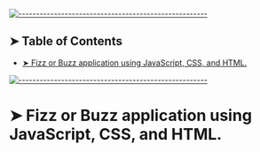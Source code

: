 <!-- ⚠️ This README has been generated from the file(s) "blueprint.md" ⚠️-->
[![-----------------------------------------------------](https://raw.githubusercontent.com/andreasbm/readme/master/assets/lines/colored.png)](#table-of-contents)

## ➤ Table of Contents

* [➤ Fizz or Buzz application using JavaScript, CSS, and HTML.](#-fizz-or-buzz-application-using-javascript-css-and-html)



[![-----------------------------------------------------](https://raw.githubusercontent.com/andreasbm/readme/master/assets/lines/colored.png)](#fizz-or-buzz-application-using-javascript-css-and-html)

# ➤ Fizz or Buzz application using JavaScript, CSS, and HTML.
